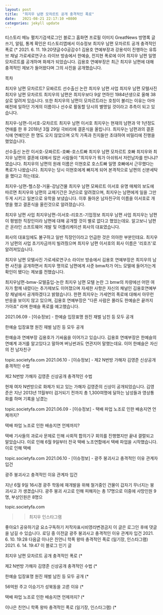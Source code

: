 ```yaml
---
layout: post
title:  "최지우 남편 모차르트 공개 충격적인 폭로"
date:   2021-08-21 22:17:10 +0800
categories: jekyll update
---
```

티스토리 메뉴 펼치기검색로그인
블로그 홈화면
프로필 이미지
GreatNews
방명록
글쓰기, 알림, 통계 확인은 티스토리앱에서
이슈정보
최지우 남편 모차르트 공개 충격적인 폭로
$%@#%@%$(*
2021. 6. 11. 19:20댓글수0공감수1
김용호 연예부장과 강용석이 진행하는 유튜브 채널 가로세로연구소 라이브 방송에서 한예슬, 전지현 폭로에 이어 최지우 남편 일명 모차르트를 공개하며 화제가 되었습니다. 김용호 연예부장은 최근 최지우 남편에 대해 충격적인 제보가 들어왔다며 그의 사진을 공개했습니다.

 

목차

최지우 남편 모차르트? 모짜르트
선수출신 논란
최지우 남편 사업
최지우 남편 모텔사진
최지우 남편 모차르트
최지우의 남편은 최지우보다 9살 연하인 1984년생으로 올해 38살로 알려져 있습니다. 또한 최지우의 남편이 모차르트라는 호칭이 불리는 이유는 아마 예전에 일하던 가게의 이름이나 선수로 활동할 당시의 별명일 것이라고 추측이 되고 있습니다.

 

최지우-남편-이서호-모차르트
최지우 남편 이서호
최지우는 현재의 남편과 약 1년정도 연애를 한 후 2018년 3월 29일 극비리에 결혼식을 올립니다. 최지우는 남편과의 결혼식에 연예인은 한 명도 오지 않았으며 오직 가족과 친지들만 초대하여 비밀리에 진행을 했었습니다.

선수출신 논란
이서호-모짜르트-호빠-호스트빠
최지우 남편 모차르트 호빠
최지우와 최지우 남편의 결혼에 대해서 많은 사람들이 "최지우가 뭐가 아쉬워서 저런남자를 만나냐? 였습니다. 최지우의 남편의 원래 이름은 이현호로 호스트빠 일명 호빠에서 근무했다는 폭로가 나왔습니다. 최지우는 당시 이현호에게 빠지게 되어 본격적으로 남편의 신분세탁을 했다고 하는데요.

 

최지우-남편-헬스장-거울-강남건물
최지우 남편 모짜르트 이서호
유명 매체의 보도에 따르면 최지우와 남편의 교제기간은 3년으로 알려졌으며, 최지우는 남편에게 일을 그만두게 시키고 일본으로 유학을 보냈습니다. 이후 돌아온 남자친구의 이름을 이서호로 개명을 했고 결혼식을 올린것으로 알려졌습니다.

최지우 남편 사업
최지우남편-이서호-리호즈-기업정보
최지우 남편 사업
최지우는 남편이 평범한 직장인이라 남편에 대해 공개할 것이 별로 없다고 했었는데요. 알고보니 남편은 온라인 소프트웨어 개발 및 어플리케이션 회사의 대표였습니다.

 

 

회사의 대표임에도 불구하고 일반 직장인이라고 언급한 것은 의아한 부분인데요. 최지우가 남편의 사업 초기자금까지 빌려줬으며 최지우 남편 이서호의 회사 이름은 '리호즈'로 알려져있습니다.

최지우 남편 모텔사진
가로세로연구소 라이브 방송에서 김용호 연예부장은 최지우의 남편 사진을 공개하면서 최지우 명의로 남편에게 사준 bmw차가 어느 모텔에 들어가는게 확인이 됐다는 제보를 전했습니다.

 

최지우남편-bmw-모텔출입-논란
최지우 남편 모텔 논란
그 bmw의 차량에선 어떤 여자가 함께 내렸다는 추가제보도 이어졌으며 자세한 사항은 자신의 채널인 김용호연예부장 채널에서 공개하겠다고 밝혔습니다. 한편 최지우는 가세연의 폭로에 대해서 아무런 반응을 보이지 않고 있으며, 김용호 연예부장은 "다른 사람은 몰라도 한예슬은 끝까지 가아죠" 라며 한예슬 폭로를 예고했습니다.

 

2021.06.09 - [이슈정보] - 한예슬 입장표명 원진 재벌 남친 등 모두 공개

 
한예슬 입장표명 원진 재벌 남친 등 모두 공개

한예슬과 연예부장 김용호가 기싸움을 이어가고 있습니다. 김용호 연예부장은 한예슬의 연예계 과거를 알고있다고 말하며 버닝썬과도 연관지어 말했는데요. 이어 한예슬은 자신의 전 남자친구

topic.societyfa.com
2021.06.10 - [이슈정보] - 제2 N번방 가해자 김영준 신상공개 충격적인 수법

 
제2 N번방 가해자 김영준 신상공개 충격적인 수법

현재 여자 N번방으로 화제가 되고 있는 가해자 김영준의 신상이 공개되었습니다. 김영준은 지난 2013년 11월부터 검거되기 전까지 총 1,300여명에 달하는 남성들과 영상통화를 하며 기록을 남겼는

topic.societyfa.com
2021.06.09 - [이슈정보] - 택배 파업 노조로 인한 배송지연 언제까지?

 
택배 파업 노조로 인한 배송지연 언제까지?

택배 기사들의 과로사 문제로 인해 사회적 합의기구 회의를 진행했지만 끝내 결렬되고 말았습니다. 이로 인해 6월 9일부터 전국 택배 노조연합에서 택배 파업을 시작했습니다. 이로 인해 택배

topic.societyfa.com
2021.06.10 - [이슈정보] - 광주 붕괴사고 충격적인 이유 관계자 입건

 
광주 붕괴사고 충격적인 이유 관계자 입건

지난 6월 9일 16시경 광주 학동에 재개발을 위해 철거중인 건물이 갑자기 무너지는 붕괴사고 가 생겼습니다. 광주 붕괴 사고로 인해 피해자는 총 17명으로 이중에 사망인원 9명, 부상인원은 8명으

topic.societyfa.com
>>최지우 인스타그램


좋아요1
공유하기글 요소구독하기
저작자표시비영리변경금지
이 글은 로그인 후에 댓글을 남길 수 있습니다.
로딩 중
이전글
광주 붕괴사고 충격적인 이유 관계자 입건
2021. 6. 10. 19:28
다음글
이나은 친언니 학폭 왕따 충격적인 폭로 (일기장, 인스타그램)
2021. 6. 14. 19:47
이 블로그 인기 글

최지우 남편 모차르트 공개 충격적인 폭로
$%@#%@%$(*

제2 N번방 가해자 김영준 신상공개 충격적인 수법
$%@#%@%$(*

한예슬 입장표명 원진 재벌 남친 등 모두 공개
$%@#%@%$(*

56억원 주고 이승기가 성북동을 고른 이유
$%@#%@%$(*

택배 파업 노조로 인한 배송지연 언제까지?
$%@#%@%$(*

이나은 친언니 학폭 왕따 충격적인 폭로 (일기장, 인스타그램)
$%@#%@%$(*